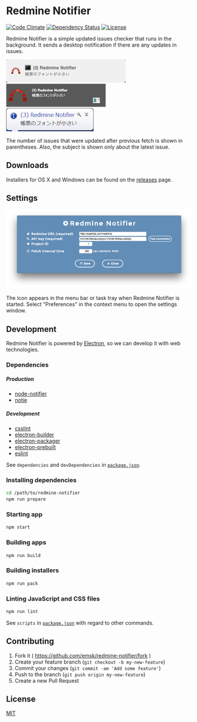 # Redmine Notifier

[![Code Climate](https://codeclimate.com/github/emsk/redmine-notifier/badges/gpa.svg)](https://codeclimate.com/github/emsk/redmine-notifier)
[![Dependency Status](https://gemnasium.com/emsk/redmine-notifier.svg)](https://gemnasium.com/emsk/redmine-notifier)
[![License](https://img.shields.io/badge/license-MIT-blue.svg)](LICENSE)

Redmine Notifier is a simple updated issues checker that runs in the background.
It sends a desktop notification if there are any updates in issues.

![Notification Mac 10.10](assets/osx/notification_osx_10.10.png?raw=true)
![Notification Win 8.1](assets/win/notification_win_8.1.png?raw=true)
![Notification Win 7](assets/win/notification_win_7.png?raw=true)

The number of issues that were updated after previous fetch is shown in parentheses.
Also, the subject is shown only about the latest issue.

## Downloads

Installers for OS X and Windows can be found on the [releases](../../releases) page.

## Settings

![Settings](assets/osx/redmine_notifier_settings.png?raw=true)

The icon appears in the menu bar or task tray when Redmine Notifier is started.
Select "Preferences" in the context menu to open the settings window.

## Development

Redmine Notifier is powered by [Electron](http://electron.atom.io/), so we can develop it with web technologies.

### Dependencies

##### Production

* [node-notifier](https://github.com/mikaelbr/node-notifier)
* [notie](https://github.com/jaredreich/notie.js)

##### Development

* [csslint](https://github.com/CSSLint/csslint)
* [electron-builder](https://github.com/loopline-systems/electron-builder)
* [electron-packager](https://github.com/maxogden/electron-packager)
* [electron-prebuilt](https://github.com/mafintosh/electron-prebuilt)
* [eslint](https://github.com/eslint/eslint)

See `dependencies` and `devDependencies` in [`package.json`](package.json).

### Installing dependencies

```sh
cd /path/to/redmine-notifier
npm run prepare
```

### Starting app

```sh
npm start
```

### Building apps

```sh
npm run build
```

### Building installers

```sh
npm run pack
```

### Linting JavaScript and CSS files

```sh
npm run lint
```

See `scripts` in [`package.json`](package.json) with regard to other commands.

## Contributing

1. Fork it ( https://github.com/emsk/redmine-notifier/fork )
2. Create your feature branch (`git checkout -b my-new-feature`)
3. Commit your changes (`git commit -am 'Add some feature'`)
4. Push to the branch (`git push origin my-new-feature`)
5. Create a new Pull Request

## License

[MIT](LICENSE)
